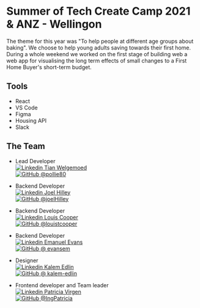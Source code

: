 # Summer of Tech Create Camp 2021 & ANZ - Wellingon 

The theme for this year was "To help people at different age groups about baking". We choose to help  young adults saving towards their first home. 
During a whole weekend we worked on the first stage of building web a web app for visualising the long term effects of small changes to a First Home Buyer's short-term budget.

## Tools 

* React 
* VS Code 
* Figma 
* Housing API
* Slack 

## The Team

* Lead Developer      
  [![Linkedin](https://i.stack.imgur.com/gVE0j.png) Tian Welgemoed](www.linkedin.com/in/tian-welgemoed)   
  [![GitHub](https://i.stack.imgur.com/tskMh.png) @pollie80](https://github.com/joelhilley)

* Backend Developer      
  [![Linkedin](https://i.stack.imgur.com/gVE0j.png) Joel Hilley](https://www.linkedin.com/in/joel-hilley-5b2090136/)     
  [![GitHub](https://i.stack.imgur.com/tskMh.png) @joelHilley](https://github.com/joelhilley)

* Backend Developer     
  [![Linkedin](https://i.stack.imgur.com/gVE0j.png) Louis Cooper](https://www.linkedin.com/in/louistcooper/)       
  [![GitHub](https://i.stack.imgur.com/tskMh.png) @louistcooper](https://github.com/louistcooper) 
   
* Backend Developer       
  [![Linkedin](https://i.stack.imgur.com/gVE0j.png) Emanuel Evans](https://www.linkedin.com/in/emanuel-evans/)     
  [![GitHub](https://i.stack.imgur.com/tskMh.png) @ evansem](https://github.com/evansem)

  
 * Designer    
   [![Linkedin](https://i.stack.imgur.com/gVE0j.png) Kalem Edlin](https://www.linkedin.com/in/kalemedlin/)   
   [![GitHub](https://i.stack.imgur.com/tskMh.png) @ kalem-edlin](https://github.com/kalem-edlin)
  
* Frontend developer and Team leader  
  [![Linkedin](https://i.stack.imgur.com/gVE0j.png) Patricia Virgen](https://www.linkedin.com/in/patricia-virgen-422077189/)    
  [![GitHub](https://i.stack.imgur.com/tskMh.png) @IngPatricia](https://github.com/IngPatricia)
  
  
  
